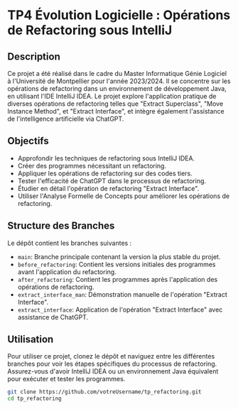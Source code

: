 # TP4 Évolution Logicielle : Opérations de Refactoring sous IntelliJ

## Description

Ce projet a été réalisé dans le cadre du Master Informatique Génie Logiciel à l'Université de Montpellier pour l'année 2023/2024. Il se concentre sur les opérations de refactoring dans un environnement de développement Java, en utilisant l'IDE IntelliJ IDEA. Le projet explore l'application pratique de diverses opérations de refactoring telles que "Extract Superclass", "Move Instance Method", et "Extract Interface", et intègre également l'assistance de l'intelligence artificielle via ChatGPT.

## Objectifs

- Approfondir les techniques de refactoring sous IntelliJ IDEA.
- Créer des programmes nécessitant un refactoring.
- Appliquer les opérations de refactoring sur des codes tiers.
- Tester l'efficacité de ChatGPT dans le processus de refactoring.
- Étudier en détail l'opération de refactoring "Extract Interface".
- Utiliser l'Analyse Formelle de Concepts pour améliorer les opérations de refactoring.

## Structure des Branches

Le dépôt contient les branches suivantes :

- `main`: Branche principale contenant la version la plus stable du projet.
- `before_refactoring`: Contient les versions initiales des programmes avant l'application du refactoring.
- `after_refactoring`: Contient les programmes après l'application des opérations de refactoring.
- `extract_interface_man`: Démonstration manuelle de l'opération "Extract Interface".
- `extract_interface`: Application de l'opération "Extract Interface" avec assistance de ChatGPT.

## Utilisation

Pour utiliser ce projet, clonez le dépôt et naviguez entre les différentes branches pour voir les étapes spécifiques du processus de refactoring. Assurez-vous d'avoir IntelliJ IDEA ou un environnement Java équivalent pour exécuter et tester les programmes.

```bash
git clone https://github.com/votreUsername/tp_refactoring.git
cd tp_refactoring
```
